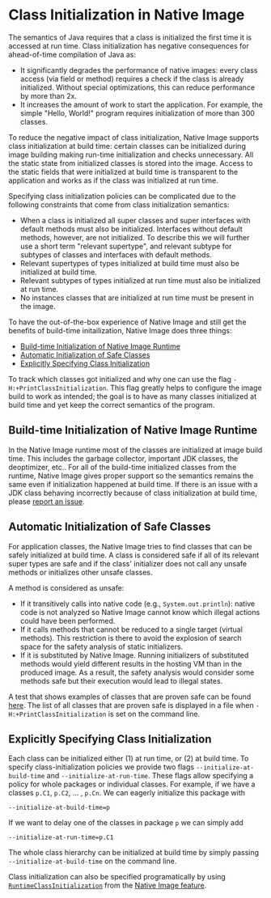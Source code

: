 # Class Initialization in Native Image

The semantics of Java requires that a class is initialized the first time it is accessed at run time.
Class initialization has negative consequences for ahead-of-time compilation of Java as:

* It significantly degrades the performance of native images: every class access (via field or method) requires a check if the class is already initialized. Without special optimizations, this can reduce performance by more than 2x.
* It increases the amount of work to start the application. For example, the simple "Hello, World!" program requires initialization of more than 300 classes.

To reduce the negative impact of class initialization, Native Image supports class initialization at build time: certain classes can be initialized during image building making run-time initialization and checks unnecessary.
All the static state from initialized classes is stored into the image.
Access to the static fields that were initialized at build time is transparent to the application and works as if the class was initialized at run time.

Specifying class initialization policies can be complicated due to the following constraints that come from class initialization semantics:

* When a class is initialized all super classes and super interfaces with default methods must also be initialized.
Interfaces without default methods, however, are not initialized. To describe this we will further use a short term "relevant supertype", and relevant subtype for subtypes of classes and interfaces with default methods.
* Relevant supertypes of types initialized at build time must also be initialized at build time.
* Relevant subtypes of types initialized at run time must also be initialized at run time.
* No instances classes that are initialized at run time must be present in the image.

To have the out-of-the-box experience of Native Image and still get the benefits of build-time initailization, Native Image does three things:

* [Build-time Initialization of Native Image Runtime](#build-time-initialization-of-native-image-runtime)
* [Automatic Initialization of Safe Classes](#automatic-initialization-of-safe-classes)
* [Explicitly Specifying Class Initialization](#explicitly-specifying-class-initialization)

To track which classes got initialized and why one can use the flag `-H:+PrintClassInitialization`.
This flag greatly helps to configure the image build to work as intended; the goal is to have as many classes initialized at build time and yet keep the correct semantics of the program.


## Build-time Initialization of Native Image Runtime

In the Native Image runtime most of the classes are initialized at image build time.
This includes the garbage collector, important JDK classes, the deoptimizer, etc..
For all of the build-time initialized classes from the runtime, Native Image gives proper support so the semantics remains the same even if initialization happened at build time.
If there is an issue with a JDK class behaving incorrectly because of class initialization at build time, please [report an issue](https://github.com/oracle/graal/issues/new).


## Automatic Initialization of Safe Classes

For application classes, the Native Image tries to find classes that can be safely initialized at build time.
A class is considered safe if all of its relevant super types are safe and if the class' initializer does not call any unsafe methods or initializes other unsafe classes.

A method is considered as unsafe:

* If it transitively calls into native code (e.g., `System.out.println`): native code is not analyzed so Native Image cannot know which illegal actions could have been performed.
* If it calls methods that cannot be reduced to a single target (virtual methods).
This restriction is there to avoid the explosion of search space for the safety analysis of static initializers.
* If it is substituted by Native Image. Running initializers of substituted methods would yield different results in the hosting VM than in the produced image.
As a result, the safety analysis would consider some methods safe but their execution would lead to illegal states.

A test that shows examples of classes that are proven safe can be found [here](src/com.oracle.svm.test/src/com/oracle/svm/test/TestClassInitializationMustBeSafe.java).
The list of all classes that are proven safe is displayed in a file when `-H:+PrintClassInitialization` is set on the command line.


## Explicitly Specifying Class Initialization

Each class can be initialized either (1) at run time, or (2) at build time.
To specify class-initialization policies we provide two flags `--initialize-at-build-time` and `--initialize-at-run-time`.
These flags allow specifying a policy for whole packages or individual classes.
For example, if we have a classes `p.C1`, `p.C2`, … , `p.Cn`. We can eagerly initialize this package with
```
--initialize-at-build-time=p
```

If we want to delay one of the classes in package `p` we can simply add
```
--initialize-at-run-time=p.C1
```

The whole class hierarchy can be initialized at build time by simply passing `--initialize-at-build-time` on the command line.

Class initialization can also be specified programatically by using [`RuntimeClassInitialization`](https://github.com/oracle/graal/blob/master/sdk/src/org.graalvm.nativeimage/src/org/graalvm/nativeimage/hosted/RuntimeClassInitialization.java) from the [Native Image feature](https://github.com/oracle/graal/blob/master/sdk/src/org.graalvm.nativeimage/src/org/graalvm/nativeimage/hosted/Feature.java).
